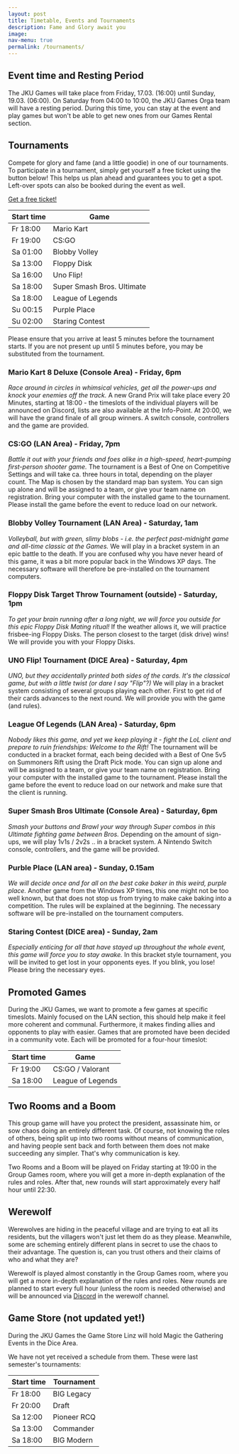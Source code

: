 ```yaml
---
layout: post
title: Timetable, Events and Tournaments
description: Fame and Glory await you
image: 
nav-menu: true
permalink: /tournaments/
---
```


## Event time and Resting Period
The JKU Games will take place from Friday, 17.03. (16:00) until Sunday, 19.03. (06:00).
On Saturday from 04:00 to 10:00, the JKU Games Orga team will have a resting period. During this time, you can stay at the event and play games but won't be able to get new ones from our Games Rental section.

## Tournaments
Compete for glory and fame (and a little goodie) in one of our tournaments. 
To participate in a tournament, simply get yourself a free ticket using the button below! This helps us plan ahead and guarantees you to get a spot. Left-over spots can also be booked during the event as well.

<a href="https://pretix.eu/jkugames/SoSe23/" target="_blank" rel="noopener noreferrer" class="button img">Get a free ticket!</a>


| Start time | Game                       |
| ---------- | -------------------------- |
| Fr 18:00   | Mario Kart                 |
| Fr 19:00   | CS:GO                      |
| Sa 01:00   | Blobby Volley              |
| Sa 13:00   | Floppy Disk                |
| Sa 16:00   | Uno Flip!                  |
| Sa 18:00   | Super Smash Bros. Ultimate |
| Sa 18:00   | League of Legends          |
| Su 00:15   | Purple Place               |
| Su 02:00   | Staring Contest            |


Please ensure that you arrive at least 5 minutes before the tournament starts. If you are not present up until 5 minutes before, you may be substituted from the tournament.

### Mario Kart 8 Deluxe (Console Area) - Friday, 6pm
<em>Race around in circles in whimsical vehicles, get all the power-ups and knock your enemies off the track.</em>
A new Grand Prix will take place every 20 Minutes, starting at 18:00 - the timeslots of the individual players will be announced on Discord, lists are also available at the Info-Point.
At 20:00, we will have the grand finale of all group winners.
A switch console, controllers and the game are provided.

### CS:GO (LAN Area) - Friday, 7pm
<em>Battle it out with your friends and foes alike in a high-speed, heart-pumping first-person shooter game.</em>
The tournament is a Best of One on Competitive Settings and will take ca. three hours in total, depending on the player count. The Map is chosen by the standard map ban system.
You can sign up alone and will be assigned to a team, or give your team name on registration.
Bring your computer with the installed game to the tournament. Please install the game before the event to reduce load on our network.

### Blobby Volley Tournament (LAN Area) - Saturday, 1am
<em>Volleyball, but with green, slimy blobs - i.e. the perfect past-midnight game and all-time classic at the Games.</em>
We will play in a bracket system in an epic battle to the death.
If you are confused why you have never heard of this game, it was a bit more popular back in the Windows XP days.
The necessary software will therefore be pre-installed on the tournament computers.

### Floppy Disk Target Throw Tournament (outside) - Saturday, 1pm
<em>To get your brain running after a long night, we will force you outside for this epic Floppy Disk Mating ritual!</em>
If the weather allows it, we will practice frisbee-ing Floppy Disks. The person closest to the target (disk drive) wins!
We will provide you with your Floppy Disks.

### UNO Flip! Tournament (DICE Area) - Saturday, 4pm
<em>UNO, but they accidentally printed both sides of the cards. It's the classical game, but with a little twist (or dare I say "Flip"?)</em>
We will play in a bracket system consisting of several groups playing each other. First to get rid of their cards advances to the next round.
We will provide you with the game (and rules).

### League Of Legends (LAN Area) - Saturday, 6pm
<em>Nobody likes this game, and yet we keep playing it - fight the LoL client and prepare to ruin friendships: Welcome to the Rift!</em>
The tournament will be conducted in a bracket format, each being decided with a Best of One 5v5 on Summoners Rift using the Draft Pick mode.
You can sign up alone and will be assigned to a team, or give your team name on registration.
Bring your computer with the installed game to the tournament. Please install the game before the event to reduce load on our network and make sure that the client is running.

### Super Smash Bros Ultimate (Console Area) - Saturday, 6pm
<em>Smash your buttons and Brawl your way through Super combos in this Ultimate fighting game between Bros.</em>
Depending on the amount of sign-ups, we will play 1v1s / 2v2s .. in a bracket system.
A Nintendo Switch console, controllers, and the game will be provided.

### Purble Place (LAN area) - Sunday, 0.15am
<em>We will decide once and for all on the best cake baker in this weird, purple place.</em>
Another game from the Windows XP times, this one might not be too well known, but that does not stop us from trying to make cake baking into a competition. The rules will be explained at the beginning.
The necessary software will be pre-installed on the tournament computers.

### Staring Contest (DICE area) - Sunday, 2am
<em>Especially enticing for all that have stayed up throughout the whole event, this game will force you to stay awake.</em>
In this bracket style tournament, you will be invited to get lost in your opponents eyes. If you blink, you lose!
Please bring the necessary eyes.

## Promoted Games

During the JKU Games, we want to promote a few games at specific timeslots. Mainly focused on the LAN section, this should help make it feel more coherent and communal. Furthermore, it makes finding allies and opponents to play with easier.
Games that are promoted have been decided in a community vote. Each will be promoted for a four-hour timeslot:

| Start time | Game              |
| ---------- | ----------------- |
| Fr 19:00   | CS:GO / Valorant  |
| Sa 18:00   | League of Legends |

## Two Rooms and a Boom

This group game will have you protect the president, assassinate him, or sow chaos doing an entirely different task. Of course, not knowing the roles of others, being split up into two rooms without means of communication, and having people sent back and forth between them does not make succeeding any simpler. That's why communication is key.

Two Rooms and a Boom will be played on Friday starting at 19:00 in the Group Games room, where you will get a more in-depth explanation of the rules and roles.
After that, new rounds will start approximately every half hour until 22:30.

## Werewolf

Werewolves are hiding in the peaceful village and are trying to eat all its residents, but the villagers won't just let them do as they please. Meanwhile, some are scheming entirely different plans in secret to use the chaos to their advantage. The question is, can you trust others and their claims of who and what they are?

Werewolf is played almost constantly in the Group Games room, where you will get a more in-depth explanation of the rules and roles.
New rounds are planned to start every full hour (unless the room is needed otherwise) and will be announced via <a href="{{ site.discord_url }}">Discord</a> in the werewolf channel.

## Game Store (not updated yet!)

During the JKU Games the Game Store Linz will hold Magic the Gathering Events in the Dice Area.

We have not yet received a schedule from them. These were last semester's tournaments:

| Start time | Tournament       |
| ---------- | -----------------|
| Fr 18:00   | BIG Legacy		|
| Fr 20:00   | Draft	        |
| Sa 12:00   | Pioneer RCQ		|
| Sa 13:00   | Commander		|
| Sa 18:00   | BIG Modern		|

